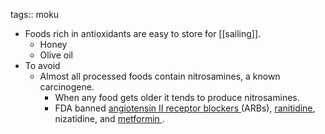 tags:: moku

- Foods rich in antioxidants are easy to store for [[sailing]].
	- Honey
	- Olive oil
- To avoid
	- Almost all processed foods contain nitrosamines, a known carcinogene.
		- When any food gets older it tends to produce nitrosamines.
		- FDA banned [angiotensin II receptor blockers ](https://www.fda.gov/drugs/drug-safety-and-availability/recalls-angiotensin-ii-receptor-blockers-arbs-including-valsartan-losartan-and-irbesartan)(ARBs), [ranitidine](https://www.fda.gov/drugs/drug-safety-and-availability/fda-updates-and-press-announcements-ndma-zantac-ranitidine), nizatidine, and [metformin ](https://www.fda.gov/drugs/drug-safety-and-availability/fda-updates-and-press-announcements-ndma-metformin).